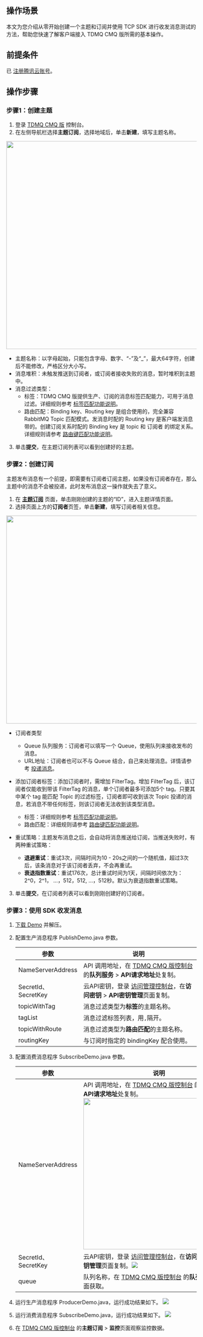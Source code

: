 ## 操作场景
本文为您介绍从零开始创建一个主题和订阅并使用 TCP SDK 进行收发消息测试的方法，帮助您快速了解客户端接入 TDMQ CMQ 版所需的基本操作。

## 前提条件

已 [注册腾讯云账号](https://cloud.tencent.com/document/product/378/17985)。

## 操作步骤

### 步骤1：创建主题

1. 登录 [TDMQ CMQ 版](https://console.cloud.tencent.com/tdmq/cmq-queue) 控制台。
2. 在左侧导航栏选择**主题订阅**，选择地域后，单击**新建**，填写主题名称。
<img src="https://main.qcloudimg.com/raw/0c23b3858e41822f45439a7d0c81dd9b.png" width="550px">

   - 主题名称：以字母起始，只能包含字母、数字、“-”及“_”，最大64字符，创建后不能修改，严格区分大小写。
   - 消息堆积：未触发推送到订阅者，或订阅者接收失败的消息，暂时堆积到主题中。
   - 消息过滤类型：
     - 标签：TDMQ CMQ 版提供生产、订阅的消息标签匹配能力，可用于消息过滤。详细规则参考 [标签匹配功能说明](https://cloud.tencent.com/document/product/1496/61024)。
     - 路由匹配：Binding key、Routing key 是组合使用的，完全兼容 RabbitMQ Topic 匹配模式。发消息时配的 Routing key 是客户端发消息带的。创建订阅关系时配的 Binding key 是 topic 和 订阅者 的绑定关系。详细规则请参考 [路由键匹配功能说明](https://cloud.tencent.com/document/product/1496/61026)。
3. 单击**提交**，在主题订阅列表可以看到创建好的主题。


### 步骤2：创建订阅

主题发布消息有一个前提，即需要有订阅者订阅主题，如果没有订阅者存在，那么主题中的消息不会被投递，此时发布消息这一操作就失去了意义。

1. 在 **[主题订阅](https://console.cloud.tencent.com/tdmq/cmq-queue)** 页面，单击刚刚创建的主题的“ID”，进入主题详情页面。
2. 选择页面上方的**订阅者**页签，单击**新建**，填写订阅者相关信息。
<img src="https://main.qcloudimg.com/raw/ae9095b2ef8d56cf563dc272b40a5e29.png" width="550px">

   - 订阅者类型
     - Queue 队列服务：订阅者可以填写一个 Queue，使用队列来接收发布的消息。
     - URL地址：订阅者也可以不与 Queue 结合，自己来处理消息。详情请参考 [投递消息](https://cloud.tencent.com/document/product/406/7420)。
     
   - 添加订阅者标签：添加订阅者时，需增加 FilterTag。增加 FilterTag 后，该订阅者仅能收到带该 FilterTag 的消息，单个订阅者最多可添加5个 tag。只要其中某个 tag 能匹配 Topic 的过滤标签，订阅者即可收到该次 Topic 投递的消息，若消息不带任何标签，则该订阅者无法收到该类型消息。
     - 标签：详细规则参考 [标签匹配功能说明](https://cloud.tencent.com/document/product/1496/61024)。
     - 路由匹配：详细规则请参考 [路由键匹配功能说明](https://cloud.tencent.com/document/product/1496/61026)。
     
   - 重试策略：主题发布消息之后，会自动将消息推送给订阅，当推送失败时，有两种重试策略：

     - **退避重试**：重试3次，间隔时间为10 - 20s之间的一个随机值，超过3次后，该条消息对于该订阅者丢弃，不会再重试。
     - **衰退指数重试**：重试176次，总计重试时间为1天，间隔时间依次为：2^0，2^1， …，512，512, …，512秒。默认为衰退指数重试策略。
3. 单击**提交**，在订阅者列表可以看到刚刚创建好的订阅者。

### 步骤3：使用 SDK 收发消息

1. [下载 Demo](https://github.com/tencentyun/cmq-java-tcp-sdk) 并解压。

2. 配置生产消息程序 PublishDemo.java 参数。


   | 参数                | 说明                                                         |
   | ------------------- | ------------------------------------------------------------ |
   | NameServerAddress   | API 调用地址，在 [ TDMQ CMQ 版控制台](https://console.cloud.tencent.com/tdmq) 的**队列服务** > **API请求地址**处复制。 |
   | SecretId、SecretKey | 云API密钥，登录 [访问管理控制台](https://console.cloud.tencent.com/cam/overview)，在**访问密钥** > **API密钥管理**页面复制。 |
   | topicWithTag        | 消息过滤类型为**标签**的主题名称。                           |
   | tagList             | 消息过滤标签列表，用`,`隔开。                                |
   | topicWithRoute      | 消息过滤类型为**路由匹配**的主题名称。                       |
   | routingKey          | 与订阅时指定的 bindingKey 配合使用。                         |

   

3. 配置消费消息程序 SubscribeDemo.java 参数。


   | 参数                | 说明                                                         |
   | ------------------- | ------------------------------------------------------------ |
   | NameServerAddress   | API 调用地址，在 [TDMQ  CMQ 版控制台](https://console.cloud.tencent.com/tdmq) 的**队列服务** > **API请求地址**处复制。<img src="https://main.qcloudimg.com/raw/397c634ac38494666e878caf69cf55e7.png" width="400px"> |
   | SecretId、SecretKey | 云API密钥，登录 [访问管理控制台](https://console.cloud.tencent.com/cam/overview)，在**访问密钥** > **API密钥管理**页面复制。![](https://main.qcloudimg.com/raw/867837e2b1e6d347ecb04d7085938c08.png) |
   | queue               | 队列名称，在 [TDMQ CMQ 版控制台](https://console.cloud.tencent.com/tdmq) 的**队列服务**列表页面获取。 |

4. 运行生产消息程序 ProducerDemo.java，运行成功结果如下。
	 ![](https://main.qcloudimg.com/raw/fe7a0d0cc795405feaf5f4039de80f05.png)

5. 运行消费消息程序 SubscribeDemo.java，运行成功结果如下。
	 ![](https://main.qcloudimg.com/raw/e58e5ec78f7beaedbc19b7447adb1d07.png)

6. 在 [TDMQ CMQ 版控制台](https://console.cloud.tencent.com/tdmq) 的**主题订阅** > **监控**页面观察监控数据。

